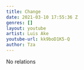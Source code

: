 ```yaml
---
title: Change
date: 2021-03-10 17:55:36 Z
genres: []
layout: youtube
artist: Luis Ake
youtube-url: kk9boD1K5-Q
author: Tza
---
```


No relations